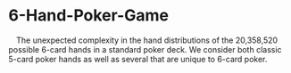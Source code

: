 # 6-Hand-Poker-Game
 The unexpected complexity in the hand distributions of the 20,358,520 possible 6-card hands in a standard poker deck. We consider both classic 5-card poker hands as well as several that are unique to 6-card poker.
